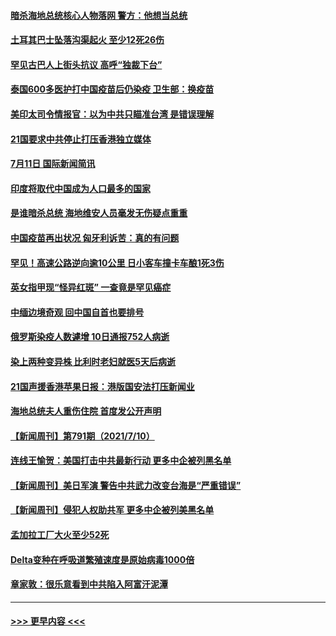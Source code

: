 #### [暗杀海地总统核心人物落网 警方：他想当总统](../pages/prog202/a103163552.md?t=07121601) 
#### [土耳其巴士坠落沟渠起火 至少12死26伤](../pages/prog202/a103163527.md?t=07121601) 
#### [罕见古巴人上街头抗议  高呼“独裁下台”](../pages/prog202/a103163501.md?t=07121601) 
#### [泰国600多医护打中国疫苗后仍染疫 卫生部：换疫苗](../pages/prog202/a103163512.md?t=07121601) 
#### [美印太司令情报官：以为中共只瞄准台湾 是错误理解](../pages/prog202/a103163386.md?t=07121601) 
#### [21国要求中共停止打压香港独立媒体](../pages/prog202/a103163364.md?t=07121601) 
#### [7月11日 国际新闻简讯](../pages/prog202/a103163267.md?t=07121601) 
#### [印度将取代中国成为人口最多的国家](../pages/prog202/a103163246.md?t=07121601) 
#### [是谁暗杀总统 海地维安人员毫发无伤疑点重重](../pages/prog202/a103163186.md?t=07121601) 
#### [中国疫苗再出状况 匈牙利诉苦：真的有问题](../pages/prog202/a103163137.md?t=07121601) 
#### [罕见！高速公路逆向逾10公里 日小客车撞卡车酿1死3伤](../pages/prog202/a103163151.md?t=07121601) 
#### [英女指甲现“怪异红斑” 一查竟是罕见癌症](../pages/prog202/a103163131.md?t=07121601) 
#### [中缅边境奇观 回中国自首也要排号](../pages/prog202/a103163083.md?t=07121601) 
#### [俄罗斯染疫人数遽增 10日通报752人病逝](../pages/prog202/a103163066.md?t=07121601) 
#### [染上两种变异株 比利时老妇就医5天后病逝](../pages/prog202/a103163033.md?t=07121601) 
#### [21国声援香港苹果日报：港版国安法打压新闻业](../pages/prog202/a103163032.md?t=07121601) 
#### [海地总统夫人重伤住院 首度发公开声明](../pages/prog202/a103162991.md?t=07121601) 
#### [【新闻周刊】第791期（2021/7/10）](../pages/prog202/a103162939.md?t=07121601) 
#### [连线王愉贺：美国打击中共最新行动 更多中企被列黑名单](../pages/prog202/a103162253.md?t=07121601) 
#### [【新闻周刊】美日军演 警告中共武力改变台海是“严重错误”](../pages/prog202/a103162916.md?t=07121601) 
#### [【新闻周刊】侵犯人权助共军 更多中企被列美黑名单](../pages/prog202/a103162838.md?t=07121601) 
#### [孟加拉工厂大火至少52死](../pages/prog202/a103162790.md?t=07121601) 
#### [Delta变种在呼吸道繁殖速度是原始病毒1000倍](../pages/prog202/a103162753.md?t=07121601) 
#### [章家敦：很乐意看到中共陷入阿富汗泥潭](../pages/prog202/a103162695.md?t=07121601) 

----
#### [ >>> 更早内容 <<< ](../indexes/prog202-earlier.md)
